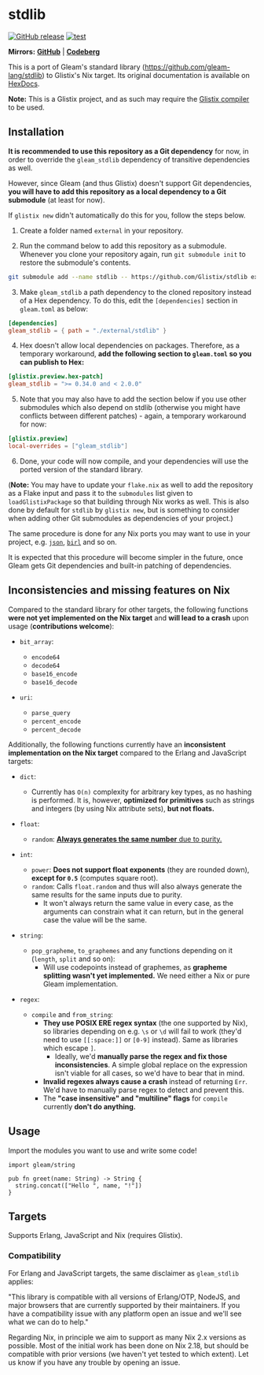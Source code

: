 # stdlib

<a href="https://github.com/Glistix/stdlib/releases"><img src="https://img.shields.io/github/release/Glistix/stdlib" alt="GitHub release"></a>
[![test](https://github.com/Glistix/stdlib/actions/workflows/test.yml/badge.svg)](https://github.com/Glistix/stdlib/actions/workflows/test.yml)

**Mirrors:** [**GitHub**](https://github.com/Glistix/stdlib) | [**Codeberg**](https://codeberg.org/Glistix/stdlib)

This is a port of Gleam's standard library (https://github.com/gleam-lang/stdlib) to Glistix's Nix target. Its original documentation is available on [HexDocs](https://hexdocs.pm/gleam_stdlib/).

**Note:** This is a Glistix project, and as such may require the
[Glistix compiler](https://github.com/glistix/glistix) to be used.

## Installation

**It is recommended to use this repository as a Git dependency** for now, in order to override the `gleam_stdlib` dependency of transitive dependencies as well.

However, since Gleam (and thus Glistix) doesn't support Git dependencies, **you will have to add this repository as a local dependency to a Git submodule**
(at least for now).

If `glistix new` didn't automatically do this for you, follow the steps below.

1. Create a folder named `external` in your repository.

2. Run the command below to add this repository as a submodule. Whenever you clone your repository again, run `git submodule init` to restore the submodule's contents.

```sh
git submodule add --name stdlib -- https://github.com/Glistix/stdlib external/stdlib
```

3. Make `gleam_stdlib` a path dependency to the cloned repository instead of a Hex dependency.
To do this, edit the `[dependencies]` section in `gleam.toml` as below:

```toml
[dependencies]
gleam_stdlib = { path = "./external/stdlib" }
```

4. Hex doesn't allow local dependencies on packages. Therefore, as a temporary workaround,
**add the following section to `gleam.toml` so you can publish to Hex:**

```toml
[glistix.preview.hex-patch]
gleam_stdlib = ">= 0.34.0 and < 2.0.0"
```

5. Note that you may also have to add the section below if you use other submodules which also depend on stdlib
(otherwise you might have conflicts between different patches) - again, a temporary workaround for now:

```toml
[glistix.preview]
local-overrides = ["gleam_stdlib"]
```

6. Done, your code will now compile, and your dependencies will use the ported version of the standard library.

(**Note:** You may have to update your `flake.nix` as well to add the repository as a Flake input and pass it
to the `submodules` list given to `loadGlistixPackage` so that building through Nix works as well.
This is also done by default for `stdlib` by `glistix new`, but is something to consider when adding other
Git submodules as dependencies of your project.)

The same procedure is done for any Nix ports you may want to use in your project, e.g. [`json`](https://github.com/Glistix/json), [`birl`](https://github.com/Glistix/birl) and so on.

It is expected that this procedure will become simpler in the future, once Gleam gets Git dependencies and built-in patching
of dependencies.

## Inconsistencies and missing features on Nix

Compared to the standard library for other targets, the following functions **were not yet implemented on the Nix target** and **will lead to a crash** upon usage (**contributions welcome**):

- `bit_array`:
  - `encode64`
  - `decode64`
  - `base16_encode`
  - `base16_decode`

- `uri`:
  - `parse_query`
  - `percent_encode`
  - `percent_decode`

Additionally, the following functions currently have an **inconsistent implementation on the Nix target**
compared to the Erlang and JavaScript targets:

- `dict`:
  - Currently has `O(n)` complexity for arbitrary key types, as no hashing is performed. It is, however,
  **optimized for primitives** such as strings and integers (by using Nix attribute sets), **but not floats.**

- `float`:
  - `random`: [**Always generates the same number** due to purity.](https://xkcd.com/221/)

- `int`:
  - `power`: **Does not support float exponents** (they are rounded down), **except for `0.5`** (computes square root).
  - `random`: Calls `float.random` and thus will also always generate the same results for the same inputs due to purity.
    - It won't always return the same value in every case, as the arguments can constrain what it can return, but in the
      general case the value will be the same.

- `string`:
  - `pop_grapheme`, `to_graphemes` and any functions depending on it (`length`, `split` and so on):
    - Will use codepoints instead of graphemes, as **grapheme splitting wasn't yet implemented.**
      We need either a Nix or pure Gleam implementation.

- `regex`:
  - `compile` and `from_string`:
    - **They use POSIX ERE regex syntax** (the one supported by Nix), so libraries depending on e.g. `\s` or `\d`
    will fail to work (they'd need to use `[[:space:]]` or `[0-9]` instead). Same as libraries which escape `]`.
      - Ideally, we'd **manually parse the regex and fix those inconsistencies**. A simple global replace on the
      expression isn't viable for all cases, so we'd have to bear that in mind.
    - **Invalid regexes always cause a crash** instead of returning `Err`. We'd have to manually parse regex to
    detect and prevent this.
    - The **"case insensitive" and "multiline" flags** for `compile` currently **don't do anything.**

## Usage

Import the modules you want to use and write some code!

```gleam
import gleam/string

pub fn greet(name: String) -> String {
  string.concat(["Hello ", name, "!"])
}
```

## Targets

Supports Erlang, JavaScript and Nix (requires Glistix).

### Compatibility

For Erlang and JavaScript targets, the same disclaimer as `gleam_stdlib`
applies:

"This library is compatible with all versions of Erlang/OTP, NodeJS, and
major browsers that are currently supported by their maintainers. If you
have a compatibility issue with any platform open an issue and we'll see
what we can do to help."

Regarding Nix, in principle we aim to support as many Nix 2.x versions as possible.
Most of the initial work has been done on Nix 2.18, but should be compatible
with prior versions (we haven't yet tested to which extent). Let us know if you have
any trouble by opening an issue.
